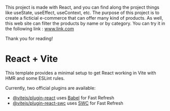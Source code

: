 This project is made with React, and you can find along the project things like useState, useEffect, useContext, etc. The purpose of this project is to create a ficticial e-commerce that can offer many kind of products. As well, this web site can filter the products by name or by category. You can try it in the following link : www.link.com

Thank you for reading!

# React + Vite

This template provides a minimal setup to get React working in Vite with HMR and some ESLint rules.

Currently, two official plugins are available:

- [@vitejs/plugin-react](https://github.com/vitejs/vite-plugin-react/blob/main/packages/plugin-react/README.md) uses [Babel](https://babeljs.io/) for Fast Refresh
- [@vitejs/plugin-react-swc](https://github.com/vitejs/vite-plugin-react-swc) uses [SWC](https://swc.rs/) for Fast Refresh
